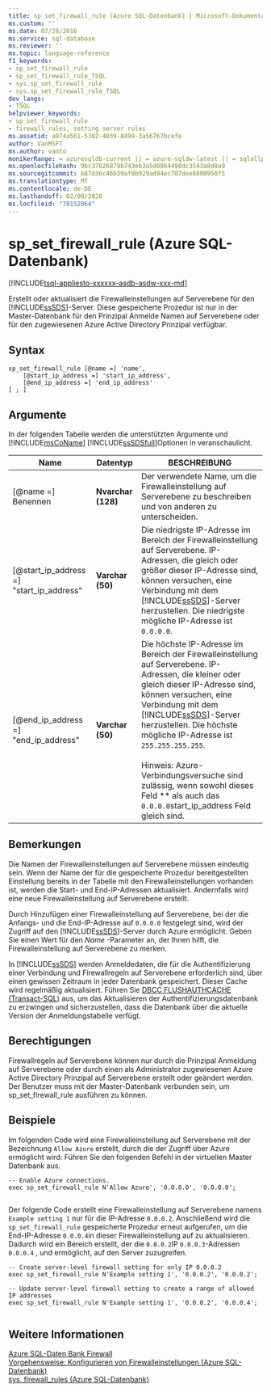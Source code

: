 ```yaml
---
title: sp_set_firewall_rule (Azure SQL-Datenbank) | Microsoft-Dokumentation
ms.custom: ''
ms.date: 07/28/2016
ms.service: sql-database
ms.reviewer: ''
ms.topic: language-reference
f1_keywords:
- sp_set_firewall_rule
- sp_set_firewall_rule_TSQL
- sys.sp_set_firewall_rule
- sys.sp_set_firewall_rule_TSQL
dev_langs:
- TSQL
helpviewer_keywords:
- sp_set_firewall_rule
- firewall_rules, setting server rules
ms.assetid: a974a561-5382-4039-8499-3a56767bcefe
author: VanMSFT
ms.author: vanto
monikerRange: = azuresqldb-current || = azure-sqldw-latest || = sqlallproducts-allversions
ms.openlocfilehash: 9bc37626879b743eb3a5d0864490dc3543a8d8a9
ms.sourcegitcommit: b87d36c46b39af8b929ad94ec707dee8800950f5
ms.translationtype: MT
ms.contentlocale: de-DE
ms.lasthandoff: 02/08/2020
ms.locfileid: "70152064"
---
```

# <a name="sp_set_firewall_rule-azure-sql-database"></a>sp_set_firewall_rule (Azure SQL-Datenbank)
[!INCLUDE[tsql-appliesto-xxxxxx-asdb-asdw-xxx-md](../../includes/tsql-appliesto-xxxxxx-asdb-asdw-xxx-md.md)]

  Erstellt oder aktualisiert die Firewalleinstellungen auf Serverebene für den [!INCLUDE[ssSDS](../../includes/sssds-md.md)]-Server. Diese gespeicherte Prozedur ist nur in der Master-Datenbank für den Prinzipal Anmelde Namen auf Serverebene oder für den zugewiesenen Azure Active Directory Prinzipal verfügbar.  
  
  
## <a name="syntax"></a>Syntax  
  
```
sp_set_firewall_rule [@name =] 'name', 
    [@start_ip_address =] 'start_ip_address', 
    [@end_ip_address =] 'end_ip_address'
[ ; ]  
```  
  
## <a name="arguments"></a>Argumente  
 In der folgenden Tabelle werden die unterstützten Argumente und [!INCLUDE[msCoName](../../includes/msconame-md.md)] [!INCLUDE[ssSDSfull](../../includes/sssdsfull-md.md)]Optionen in veranschaulicht.  
  
|Name|Datentyp|BESCHREIBUNG|  
|----------|--------------|-----------------|  
|[@name =] Benennen|**Nvarchar (128)**|Der verwendete Name, um die Firewalleinstellung auf Serverebene zu beschreiben und von anderen zu unterscheiden.|  
|[@start_ip_address =] "start_ip_address"|**Varchar (50)**|Die niedrigste IP-Adresse im Bereich der Firewalleinstellung auf Serverebene. IP-Adressen, die gleich oder größer dieser IP-Adresse sind, können versuchen, eine Verbindung mit dem [!INCLUDE[ssSDS](../../includes/sssds-md.md)]-Server herzustellen. Die niedrigste mögliche IP-Adresse ist `0.0.0.0`.|  
|[@end_ip_address =] "end_ip_address"|**Varchar (50)**|Die höchste IP-Adresse im Bereich der Firewalleinstellung auf Serverebene. IP-Adressen, die kleiner oder gleich dieser IP-Adresse sind, können versuchen, eine Verbindung mit dem [!INCLUDE[ssSDS](../../includes/sssds-md.md)]-Server herzustellen. Die höchste mögliche IP-Adresse ist `255.255.255.255`.<br /><br /> Hinweis: Azure-Verbindungsversuche sind zulässig, wenn sowohl dieses Feld ** als auch das `0.0.0.0`start_ip_address Feld gleich sind.|  
  
## <a name="remarks"></a>Bemerkungen  
 Die Namen der Firewalleinstellungen auf Serverebene müssen eindeutig sein. Wenn der Name der für die gespeicherte Prozedur bereitgestellten Einstellung bereits in der Tabelle mit den Firewalleinstellungen vorhanden ist, werden die Start- und End-IP-Adressen aktualisiert. Andernfalls wird eine neue Firewalleinstellung auf Serverebene erstellt.  
  
 Durch Hinzufügen einer Firewalleinstellung auf Serverebene, bei der die Anfangs- und die End-IP-Adresse auf `0.0.0.0` festgelegt sind, wird der Zugriff auf den [!INCLUDE[ssSDS](../../includes/sssds-md.md)]-Server durch Azure ermöglicht. Geben Sie einen Wert für den *Name* -Parameter an, der Ihnen hilft, die Firewalleinstellung auf Serverebene zu merken.  
  
 In [!INCLUDE[ssSDS](../../includes/sssds-md.md)] werden Anmeldedaten, die für die Authentifizierung einer Verbindung und Firewallregeln auf Serverebene erforderlich sind, über einen gewissen Zeitraum in jeder Datenbank gespeichert. Dieser Cache wird regelmäßig aktualisiert. Führen Sie [DBCC FLUSHAUTHCACHE &#40;Transact-SQL&#41;](../../t-sql/database-console-commands/dbcc-flushauthcache-transact-sql.md) aus, um das Aktualisieren der Authentifizierungsdatenbank zu erzwingen und sicherzustellen, dass die Datenbank über die aktuelle Version der Anmeldungstabelle verfügt.  
  
## <a name="permissions"></a>Berechtigungen  
 Firewallregeln auf Serverebene können nur durch die Prinzipal Anmeldung auf Serverebene oder durch einen als Administrator zugewiesenen Azure Active Directory Prinzipal auf Serverebene erstellt oder geändert werden. Der Benutzer muss mit der Master-Datenbank verbunden sein, um sp_set_firewall_rule ausführen zu können.  
  
## <a name="examples"></a>Beispiele  
 Im folgenden Code wird eine Firewalleinstellung auf Serverebene mit der Bezeichnung `Allow Azure` erstellt, durch die der Zugriff über Azure ermöglicht wird: Führen Sie den folgenden Befehl in der virtuellen Master Datenbank aus.  
  
```  
-- Enable Azure connections.  
exec sp_set_firewall_rule N'Allow Azure', '0.0.0.0', '0.0.0.0';  
  
```  
  
 Der folgende Code erstellt eine Firewalleinstellung auf Serverebene namens `Example setting 1` nur für die IP-Adresse `0.0.0.2`. Anschließend wird die `sp_set_firewall_rule` gespeicherte Prozedur erneut aufgerufen, um die End-IP-Adresse `0.0.0.4`in dieser Firewalleinstellung auf zu aktualisieren. Dadurch wird ein Bereich erstellt, der die `0.0.0.2`IP `0.0.0.3`-Adressen `0.0.0.4` , und ermöglicht, auf den Server zuzugreifen.  
  
```  
-- Create server-level firewall setting for only IP 0.0.0.2  
exec sp_set_firewall_rule N'Example setting 1', '0.0.0.2', '0.0.0.2';  
  
-- Update server-level firewall setting to create a range of allowed IP addresses
exec sp_set_firewall_rule N'Example setting 1', '0.0.0.2', '0.0.0.4';  
  
```  
  
## <a name="see-also"></a>Weitere Informationen  
 [Azure SQL-Daten Bank Firewall](https://azure.microsoft.com/documentation/articles/sql-database-firewall-configure/)   
 [Vorgehensweise: Konfigurieren von Firewalleinstellungen (Azure SQL-Datenbank)](https://azure.microsoft.com/documentation/articles/sql-database-configure-firewall-settings/)   
 [sys. firewall_rules &#40;Azure SQL-Datenbank&#41;](../../relational-databases/system-catalog-views/sys-firewall-rules-azure-sql-database.md)
